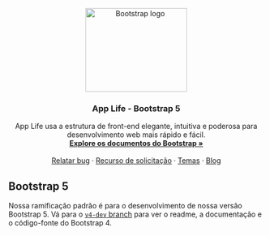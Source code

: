<p align="center">
  <a href="https://getbootstrap.com/">
    <img src="https://getbootstrap.com/docs/5.1/assets/brand/bootstrap-logo-shadow.png" alt="Bootstrap logo" width="200" height="165">
  </a>
</p>

<h3 align="center">App Life - Bootstrap 5</h3>

<p align="center">
  App Life usa a estrutura de front-end elegante, intuitiva e poderosa para desenvolvimento web mais rápido e fácil.
  <br>
  <a href="https://getbootstrap.com/docs/5.1/"><strong>Explore os documentos do Bootstrap »</strong></a>
  <br>
  <br>
  <a href="https://github.com/twbs/bootstrap/issues/new?assignees=-&labels=bug&template=bug_report.yml">Relatar bug</a>
  ·
  <a href="https://github.com/twbs/bootstrap/issues/new?assignees=&labels=feature&template=feature_request.yml">Recurso de solicitação</a>
  ·
  <a href="https://themes.getbootstrap.com/">Temas</a>
  ·
  <a href="https://blog.getbootstrap.com/">Blog</a>
</p>


## Bootstrap 5

Nossa ramificação padrão é para o desenvolvimento de nossa versão Bootstrap 5. Vá para o [`v4-dev` branch](https://github.com/twbs/bootstrap/tree/v4-dev) para ver o readme, a documentação e o código-fonte do Bootstrap 4.
